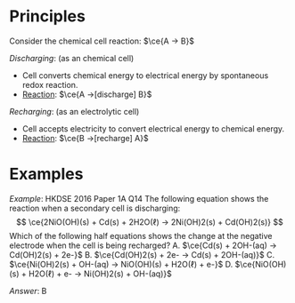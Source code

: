 # Principles
Consider the chemical cell reaction: $\ce{A -> B}$

*Discharging*: (as an <span class="hi-blue">chemical cell</span>)
- Cell converts <span class="hi-green">chemical energy to electrical energy</span> by spontaneous redox reaction.
- <u>Reaction</u>: $\ce{A ->[discharge] B}$

*Recharging*: (as an <span class="hi-blue">electrolytic cell</span>)
- Cell accepts electricity to convert <span class="hi-green">electrical energy to chemical energy</span>.
- <u>Reaction</u>: $\ce{B ->[recharge] A}$

# Examples
*Example*: HKDSE 2016 Paper 1A Q14
The following equation shows the reaction when a secondary cell is discharging:
$$
\ce{2NiO(OH)(s) + Cd(s) + 2H2O(ℓ) -> 2Ni(OH)2(s) + Cd(OH)2(s)}
$$
Which of the following half equations shows the change at the negative electrode when the cell is being recharged?
A. $\ce{Cd(s) + 2OH-(aq) -> Cd(OH)2(s) + 2e-}$
B. $\ce{Cd(OH)2(s) + 2e- -> Cd(s) + 2OH-(aq)}$
C. $\ce{Ni(OH)2(s) + OH-(aq) -> NiO(OH)(s) + H2O(ℓ) + e-}$
D. $\ce{NiO(OH)(s) + H2O(ℓ) + e- -> Ni(OH)2(s) + OH-(aq)}$

*Answer*: B
